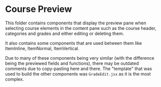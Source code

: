 # Course Preview

This folder contains components that display the preview pane when selecting course elements in the content pane such as the course header, categories and grades and either editing or deleting them.

It also contains some components that are used between them like ItemInline, ItemNormal, ItemVertical.

Due to many of these components being very similar (with the difference being the previewed fields and functions), there may be outdated comments due to copy-pasting here and there. The "template" that was used to build the other components was `GradeEdit.jsx` as it is the most complex.